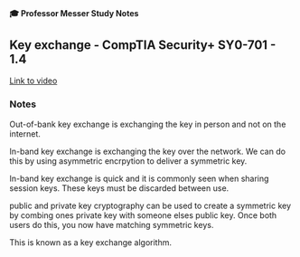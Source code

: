 #### 🎓 Professor Messer Study Notes

## Key exchange - CompTIA Security+ SY0-701 - 1.4

[Link to video](https://youtu.be/U6BWn81P5Ec?si=a2I-vLotQaTlGf2g)

### Notes

Out-of-bank key exchange is exchanging the key in person and not on the internet.

In-band key exchange is exchanging the key over the network. We can do this by using asymmetric encrpytion to deliver a symmetric key.

In-band key exchange is quick and it is commonly seen when sharing session keys. These keys must be discarded between use.

public and private key cryptography can be used to create a symmetric key by combing ones private key with someone elses public key. Once both users do this, you now have matching symmetric keys.

This is known as a key exchange algorithm.









